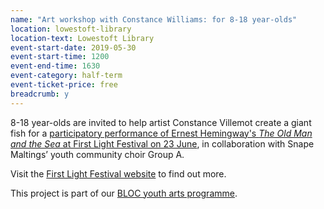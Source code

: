 ```yaml
---
name: "Art workshop with Constance Williams: for 8-18 year-olds"
location: lowestoft-library
location-text: Lowestoft Library
event-start-date: 2019-05-30
event-start-time: 1200
event-end-time: 1630
event-category: half-term
event-ticket-price: free
breadcrumb: y
---
```


8-18 year-olds are invited to help artist Constance Villemot create a giant fish for a [participatory performance of Ernest Hemingway's <cite>The Old Man and the Sea</cite> at First Light Festival on 23 June](/events/lowestoft-2019-06-23-first-light-performance/), in collaboration with Snape Maltings’ youth community choir Group A.

Visit the [First Light Festival website](https://firstlightlowestoft.com/whats-on/the-old-man-and-the-seas/) to find out more.

This project is part of our [BLOC youth arts programme](/bloc/).
